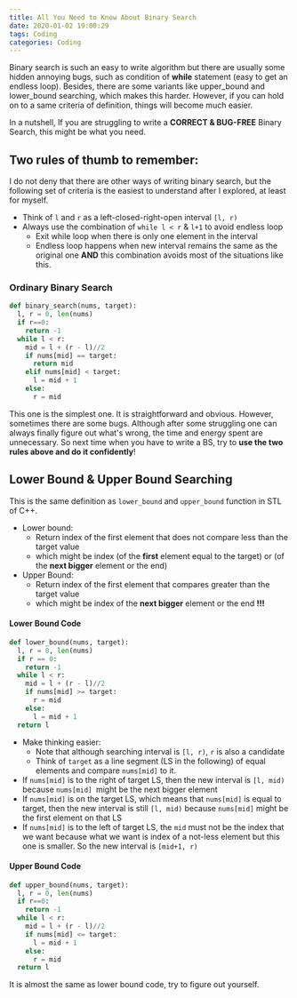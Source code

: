 ```yaml
---
title: All You Need to Know About Binary Search
date: 2020-01-02 19:00:29
tags: Coding
categories: Coding
---
```


Binary search is such an easy to write algorithm but there are usually some hidden annoying bugs, such as condition of **while** statement (easy to get an endless loop). Besides, there are some variants like upper_bound and lower_bound searching, which makes this harder. However, if you can hold on to a same criteria of definition, things will become much easier.

In a nutshell, If you are struggling to write a **CORRECT & BUG-FREE** Binary Search, this might be what you need.

<!--more-->

## Two rules of thumb to remember:

I do not deny that there are other ways of writing binary search, but the following set of criteria is the easiest to understand after I explored, at least for myself.

- Think of `l` and `r` as a left-closed-right-open interval `[l, r)`
- Always use the combination of `while l < r` & `l+1` to avoid endless loop
  - Exit while loop when there is only one element in the interval
  - Endless loop happens when new interval remains the same as the original one **AND** this combination avoids most of the situations like this.

### Ordinary Binary Search

```python
def binary_search(nums, target):
  l, r = 0, len(nums)
  if r==0:
    return -1
  while l < r:
    mid = l + (r - l)//2
    if nums[mid] == target:
      return mid
    elif nums[mid] < target:
      l = mid + 1
    else:
      r = mid
```
This one is the simplest one. It is straightforward and obvious. However, sometimes there are some bugs. Although after some struggling one can always finally figure out what's wrong, the time and energy spent are unnecessary. So next time when you have to write a BS, try to **use the two rules above and do it confidently**!

## Lower Bound & Upper Bound Searching

This is the same definition as `lower_bound` and `upper_bound` function in STL of C++.

- Lower bound:
	- Return index of the first element that does not compare less than the target value
	- which might be index (of the **first** element equal to the target) or (of the **next bigger** element or the end)
- Upper Bound:
	- Return index of the first element that compares greater than the target value
	- which might be index of the **next bigger** element or the end **!!!**

#### Lower Bound Code

```python
def lower_bound(nums, target):
  l, r = 0, len(nums)
  if r == 0:
    return -1
  while l < r:
    mid = l + (r - l)//2
    if nums[mid] >= target:
      r = mid
    else:
      l = mid + 1
  return l
```

- Make thinking easier:
  - Note that although searching interval is `[l, r)`, `r` is also a candidate
  - Think of `target` as a line segment (LS in the following) of equal elements and compare `nums[mid]` to it.
- If `nums[mid]` is to the right of target LS, then the new interval is `[l, mid)` because `nums[mid] `might be the next bigger element
- If `nums[mid]` is on the target LS, which means that `nums[mid]` is equal to target, then the new interval is still `[l, mid)` because `nums[mid]` might be the first element on that LS
- If `nums[mid]` is to the left of target LS, the `mid` must not be the index that we want because what we want is index of a not-less element but this one is smaller. So the new interval is `[mid+1, r)`

#### Upper Bound Code

```python
def upper_bound(nums, target):
  l, r = 0, len(nums)
  if r==0:
    return -1
  while l < r:
    mid = l + (r - l)//2
    if nums[mid] <= target:
      l = mid + 1
    else:
      r = mid
  return l
```

It is almost the same as lower bound code, try to figure out yourself.